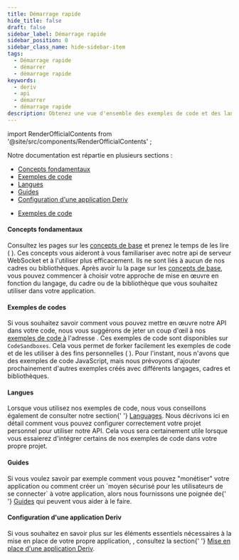 ```yaml
---
title: Démarrage rapide
hide_title: false
draft: false
sidebar_label: Démarrage rapide
sidebar_position: 0
sidebar_class_name: hide-sidebar-item
tags:
  - Démarrage rapide
  - démarrer
  - démarrage rapide
keywords:
  - deriv
  - api
  - démarrer
  - démarrage rapide
description: Obtenez une vue d'ensemble des exemples de code et des langages disponibles pour l'API Deriv, et apprenez comment l'utiliser pour créer votre application de trading.
---
```


import RenderOfficialContents from '@site/src/components/RenderOfficialContents' ;

Notre documentation est répartie en plusieurs sections :

<RenderOfficialContents>
  <ul>
    <li>
      <a href='category/core-concepts'>Concepts fondamentaux</a>
    </li>
    <li>
      <a href='category/code-examples'>Exemples de code</a>
    </li>
    <li>
      <a href='category/languages'>Langues</a>
    </li>
    <li>
      <a href='category/guides'>Guides</a>
    </li>
    <li>
      <a href='setting-up-a-deriv-application'>Configuration d'une application Deriv</a>
    </li>
  </ul>
  <ul>
    <li>
      <a href='category/code-examples'>Exemples de code</a>
    </li>
  </ul>
</RenderOfficialContents>

<RenderOfficialContents>
  <h4>Concepts fondamentaux</h4>
</RenderOfficialContents>

<RenderOfficialContents>
    Consultez les pages sur les <a href='/docs/category/core-concepts'>concepts de base</a> et prenez le temps de les lire (
). Ces concepts vous aideront à vous familiariser avec notre api de serveur WebSocket
    et à l'utiliser plus efficacement. Ils ne sont liés à aucun de nos cadres ou bibliothèques.
</RenderOfficialContents>

<RenderOfficialContents>
    Après avoir lu la page sur les <a href='/docs/category/core-concepts'>concepts de base</a>, vous pouvez
    commencer à choisir votre approche de mise en œuvre en fonction du langage, du cadre ou de la bibliothèque que vous souhaitez
    utiliser dans votre application.
</RenderOfficialContents>

<h4>Exemples de codes</h4>

Si vous souhaitez savoir comment vous pouvez mettre en œuvre notre API dans votre code, nous vous suggérons de jeter un coup d'œil à nos <a href='/docs/category/code-examples'>exemples de code à</a> l'adresse
. Ces exemples de code sont disponibles sur
`CodeSandboxes`. Cela vous permet de forker facilement les exemples de code et de les utiliser à des fins personnelles (
). Pour l'instant, nous n'avons que des exemples de code JavaScript, mais nous prévoyons d'ajouter prochainement d'autres exemples
créés avec différents langages, cadres et bibliothèques.

<RenderOfficialContents>
  <h4>Langues</h4>
</RenderOfficialContents>

<RenderOfficialContents>
    Lorsque vous utilisez nos exemples de code, nous vous conseillons également de consulter notre section{' '}
    <a href='/docs/category/languages'>Languages</a>. Nous décrivons ici en détail comment vous
    pouvez configurer correctement votre projet personnel pour utiliser notre API. Cela vous sera certainement utile
    lorsque vous essaierez d'intégrer certains de nos exemples de code dans votre propre projet.
</RenderOfficialContents>

<RenderOfficialContents>
  <h4>Guides</h4>
</RenderOfficialContents>

<RenderOfficialContents>
    Si vous voulez savoir par exemple comment vous pouvez "monétiser" votre application ou comment créer un
    `moyen sécurisé pour les utilisateurs de se connecter` à votre application, alors nous fournissons une poignée de{' '}
    <a href='/docs/category/guides'>Guides</a> qui peuvent vous aider à le faire.
</RenderOfficialContents>

<RenderOfficialContents>
  <h4>Configuration d'une application Deriv</h4>
</RenderOfficialContents>

<RenderOfficialContents>
    Si vous souhaitez en savoir plus sur les éléments essentiels nécessaires à la mise en place de votre propre application,
    , consultez la section{' '}
    <a href='/docs/setting-up-a-deriv-application'>Mise en place d'une application Deriv</a>.
</RenderOfficialContents>
